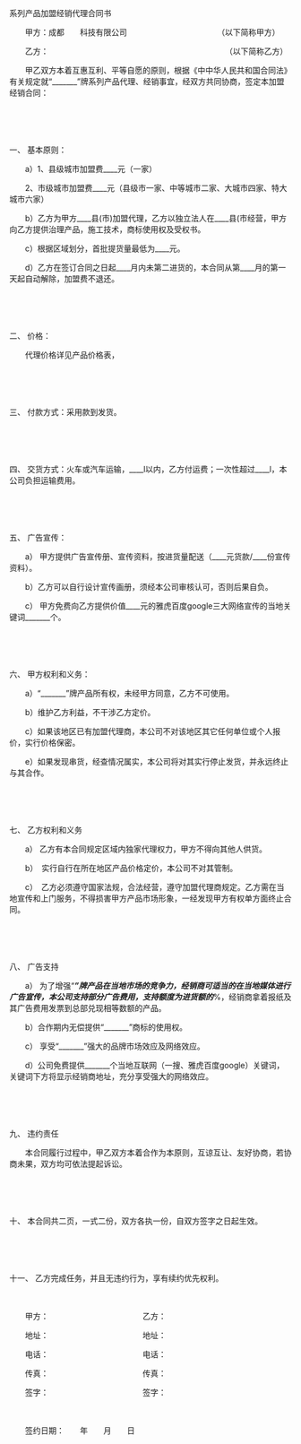 



系列产品加盟经销代理合同书



 

　　甲方：成都　　科技有限公司　　　　　　　　　　　　（以下简称甲方）

　　乙方：　　　　　　　　　　　　　　　　　　　　　　　（以下简称乙方）　　

　　甲乙双方本着互惠互利、平等自愿的原则，根据《中中华人民共和国合同法》有关规定就“_______”牌系列产品代理、经销事宜，经双方共同协商，签定本加盟经销合同：

　　

　　

一、
基本原则：

　　a）1、县级城市加盟费____元（一家）

　　2、市级城市加盟费____元（县级市一家、中等城市二家、大城市四家、特大城市六家）

　　b）乙方为甲方____县(市)加盟代理，乙方以独立法人在____县(市经营，甲方向乙方提供治理产品，施工技术，商标使用权及受权书。

　　c）根据区域划分，首批提货量最低为____元。

　　d）乙方在签订合同之日起____月内未第二进货的，本合同从第____月的第一天起自动解除，加盟费不退还。

　　

　　

二、
价格：

　　代理价格详见产品价格表，

　　

　　

三、
付款方式：采用款到发货。

　　

　　

四、
交货方式：火车或汽车运输，____l以内，乙方付运费；一次性超过____l，本公司负担运输费用。

　　

　　

五、
广告宣传：

　　a） 甲方提供广告宣传册、宣传资料，按进货量配送（____元货款/____份宣传资料）。

　　b）乙方可以自行设计宣传画册，须经本公司审核认可，否则后果自负。

　　c） 甲方免费向乙方提供价值____元的雅虎百度google三大网络宣传的当地关键词_______个。

　　

　　

六、
甲方权利和义务：

　　a）“_______”牌产品所有权，未经甲方同意，乙方不可使用。

　　b）维护乙方利益，不干涉乙方定价。

　　c）如果该地区已有加盟代理商，本公司不对该地区其它任何单位或个人报价，实行价格保密。

　　e）如果发现串货，经查情况属实，本公司将对其实行停止发货，并永远终止与其合作。

　　

　　

七、
乙方权利和义务

　　a） 乙方有本合同规定区域内独家代理权力，甲方不得向其他人供货。

　　b）　实行自行在所在地区产品价格定价，本公司不对其管制。

　　c）　乙方必须遵守国家法规，合法经营，遵守加盟代理商规定。乙方需在当地宣传和上门服务，不得损害甲方产品市场形象，一经发现甲方有权单方面终止合同。

　　

　　

八、
广告支持

　　a） 为了增强“_______”牌产品在当地市场的竞争力，经销商可适当的在当地媒体进行广告宣传，本公司支持部分广告费用，支持额度为进货额的_______%，经销商拿着报纸及其广告费用发票到总部兑现相等数额的产品。

　　b）合作期内无偿提供“_______”商标的使用权。

　　c） 享受“_______”强大的品牌市场效应及网络效应。

　　d）公司免费提供_______个当地互联网（一搜、雅虎百度google）关键词，关键词下方将显示经销商地址，充分享受强大的网络效应。

　　

　　

九、
违约责任

　　本合同履行过程中，甲乙双方本着合作为本原则，互谅互让、友好协商，若协商未果，双方均可依法提起诉讼。

　　

　　

十、
本合同共二页，一式二份，双方各执一份，自双方签字之日起生效。

　　

　　

十一、
乙方完成任务，并且无违约行为，享有续约优先权利。　

　　　

　　甲方：　　　　　　　　　　　　乙方：

　　地址：　　　　　　　　　　　　地址：

　　电话：　　　　　　　　　　　　电话：

　　传真：　　　　　　　　　　　　传真：

　　签字：　　　　　　　　　　　　签字：

　　


 　　签约日期：　　年　　月　　日
 
　　



　　